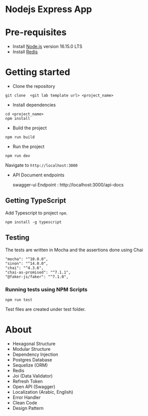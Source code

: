 # Nodejs Express App

# Pre-requisites
- Install [Node.js](https://nodejs.org/en/) version 16.15.0 LTS
- Install [Redis](https://phoenixnap.com/kb/install-redis-on-ubuntu-20-04)

# Getting started
- Clone the repository
```
git clone  <git lab template url> <project_name>
```
- Install dependencies
```
cd <project_name>
npm install
```
- Build the project
```
npm run build
```
- Run the project
```
npm run dev
```
  Navigate to `http://localhost:3000`

- API Document endpoints

  swagger-ui Endpoint : http://localhost:3000/api-docs 


## Getting TypeScript
Add Typescript to project `npm`.
```
npm install -g typescript
```


## Testing
The tests are  written in Mocha and the assertions done using Chai

```
"mocha": "^10.0.0",
"sinon": "^14.0.0",
"chai": "^4.3.6",
"chai-as-promised": "^7.1.1",
"@faker-js/faker": "^7.1.0",
```

### Running tests using NPM Scripts
````
npm run test
````
Test files are created under test folder.


# About
- Hexagonal Structure
- Modular Structure
- Dependency Injection
- Postgres Database
- Sequelize (ORM)
- Redis
- Joi (Data Validator)
- Refresh Token
- Open API (Swagger)
- Localization (Arabic, English)
- Error Handler
- Clean Code
- Design Pattern
